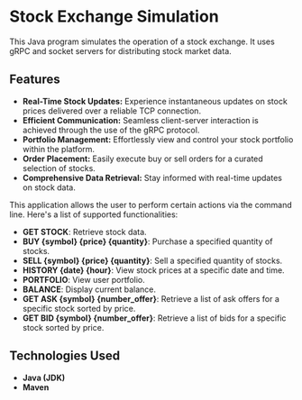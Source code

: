 # Stock Exchange Simulation

This Java program simulates the operation of a stock exchange. It uses gRPC and socket servers for distributing stock market data.


## Features

- **Real-Time Stock Updates:** Experience instantaneous updates on stock prices delivered over a reliable TCP connection.
- **Efficient Communication:** Seamless client-server interaction is achieved through the use of the gRPC protocol.
- **Portfolio Management:** Effortlessly view and control your stock portfolio within the platform.
- **Order Placement:** Easily execute buy or sell orders for a curated selection of stocks.
- **Comprehensive Data Retrieval:** Stay informed with real-time updates on stock data.


This application allows the user to perform certain actions via the command line. Here's a list of supported functionalities:

- **GET STOCK**: Retrieve stock data.
- **BUY {symbol} {price} {quantity}**: Purchase a specified quantity of stocks.
- **SELL {symbol} {price} {quantity}**: Sell a specified quantity of stocks.
- **HISTORY {date} {hour}**:  View stock prices at a specific date and time.
- **PORTFOLIO**: View user portfolio.
- **BALANCE**: Display current balance.
- **GET ASK {symbol} {number_offer}**: Retrieve a list of ask offers for a specific stock sorted by price.
- **GET BID {symbol} {number_offer}**: Retrieve a list of bids for a specific stock sorted by price.


## Technologies Used

- **Java (JDK)**
- **Maven**
   
